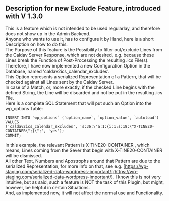 ## Description for new Exclude Feature, introduced with V 1.3.0

This is a feature which is not intended to be used regularlay, and therefore does not show up in the Admin Backend.  
Anyone who wants to use it, has to configure it by Hand, here is a short Description on how to do this.  
The Purpose of this feature is the Possibility to filter out/exclude Lines from the Caldav Server Response, which are not desired, e.g. because these Lines break the Function of Post-Processing the resulting .ics File(s).  
Therefore, I have now implemented a new Configuration Option in the Database, named 'caldav2ics_calendar_excludes'.  
This Option represents a serialized Representation of a Pattern, that will be checked against all Lines sent by the Caldav Server.  
In case of a Match, or, more exactly, if the checked Line begins with the defined String, the Line will be discarded and not be put in the resulting .ics File.  
Here is a complete SQL Statement that will put such an Option into the wp_options Table:

```
INSERT INTO `wp_options` (`option_name`, `option_value`, `autoload`) VALUES
('caldav2ics_calendar_excludes', 's:36:\"a:1:{i:1;s:18:\"X-TINE20-CONTAINER\";}\";', 'yes');
COMMIT;
```

In this example, the relevant Pattern is X-TINE20-CONTAINER , which means, Lines coming from the Sever that begin with X-TINE20-CONTAINER will be dismissed.  
All other Text, Numbers and Apostrophs around that Pattern are due to the serialized Representation, for more Info on that, see e.g.
[https://wp-staging.com/serialized-data-wordpress-important/](https://wp-staging.com/serialized-data-wordpress-important/). 
I know this is not very intuitive, but as said, such a feature is NOT the task of this Plugin, but might, however, be helpful in certain Situations.  
And, as implemented now, it will not affect the normal use and Functionality. 
